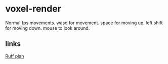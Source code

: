 # voxel-render

Normal fps movements.
wasd for movement.
space for moving up.
left shift for moving down.
mouse to look around.

## links
[Ruff plan](https://www.notion.so/cb377ad196b0445c8d017fea0df14135?v=dcc2967a55e94e81aaabbe4f71107ce9)
